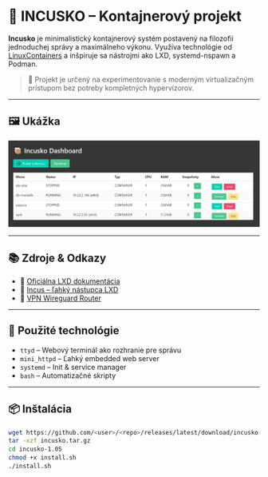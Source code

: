 # 🚀 INCUSKO – Kontajnerový projekt

**Incusko** je minimalistický kontajnerový systém postavený na filozofii jednoduchej správy a maximálneho výkonu. Využíva technológie od [LinuxContainers](https://github.com/linuxcontainers) a inšpiruje sa nástrojmi ako LXD, systemd-nspawn a Podman.

> 🧪 Projekt je určený na experimentovanie s moderným virtualizačným prístupom bez potreby kompletných hypervízorov.

---

## 🖼️ Ukážka

![Ukážka Incusko](images/incusko.jpg)

---

## 📚 Zdroje & Odkazy

- 📘 [Oficiálna LXD dokumentácia](https://linuxcontainers.org/lxd/introduction/)
- 🧱 [Incus – ľahký nástupca LXD](https://github.com/lxc/incus)
- 🔐 [VPN Wireguard Router](https://github.com/linuxcontainers/vpn-wireguard-router)

---

## 🧰 Použité technológie

- `ttyd` – Webový terminál ako rozhranie pre správu
- `mini_httpd` – Ľahký embedded web server
- `systemd` – Init & service manager
- `bash` – Automatizačné skripty

---

## 📦 Inštalácia

```bash
wget https://github.com/<user>/<repo>/releases/latest/download/incusko-latest.tar.gz
tar -xzf incusko.tar.gz
cd incusko-1.05
chmod +x install.sh
./install.sh

